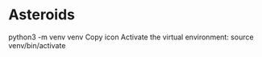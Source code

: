 # Asteroids
python3 -m venv venv
Copy icon
Activate the virtual environment:
source venv/bin/activate

